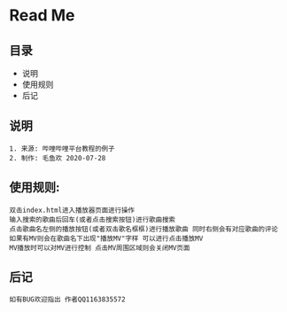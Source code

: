 # Read Me

## 目录
- 说明
- 使用规则
- 后记

## 说明
    1. 来源: 哔哩哔哩平台教程的例子
    2. 制作: 毛鱼欢 2020-07-28

## 使用规则:
    双击index.html进入播放器页面进行操作
    输入搜索的歌曲后回车(或者点击搜索按钮)进行歌曲搜索
    点击歌曲名左侧的播放按钮(或者双击歌名框框)进行播放歌曲 同时右侧会有对应歌曲的评论
    如果有MV则会在歌曲名下出现"播放MV"字样 可以进行点击播放MV
    MV播放时可以对MV进行控制 点击MV周围区域则会关闭MV页面
    

## 后记
    如有BUG欢迎指出 作者QQ1163835572